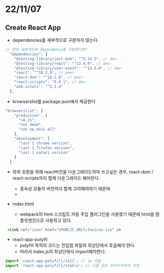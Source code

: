 # 22/11/07

## Create React App

- dependencies를 세부적으로 구분하지 않는다.

```jsx
// 만약 세부적으로 dependency를 구분한다면?
  "dependencies": {
    "@testing-library/jest-dom": "^5.16.5", // dev-
    "@testing-library/react": "^13.4.0", // dev-
    "@testing-library/user-event": "^13.5.0", // dev-
    "react": "^18.2.0", // peer-
    "react-dom": "^18.2.0", // peer-
    "react-scripts": "5.0.1", // dev-
    "web-vitals": "^2.1.4"
  },
```

- browserslist를 package.json에서 제공한다

```jsx
"browserslist": {
    "production": [
      ">0.2%",
      "not dead",
      "not op_mini all"
    ],
    "development": [
      "last 1 chrome version",
      "last 1 firefox version",
      "last 1 safari version"
    ]
  }
```

- 하위 호환을 위해 react버전을 다운그레이드하여 쓰고싶은 경우, react-dom / react-scripts까지 함께 다운그레이드 해야한다.
	- 종속성 모듈의 버전까지 함께 고려해야하기 때문에
	- 

- index.html
	- webpack의 html 스크립트 자동 주입 플러그인을 사용했기 때문에 html을 템플릿엔진으로 사용하고 있다.

```jsx
 <link rel="icon" href="%PUBLIC_URL%/favicon.ico" />
```

- react-app-polyfil
	- polyfill 목적의 코드는 진입점 파일의 최상단에서 호출해야 한다.
	- 따라서 index.js의 최상단에서 import해야한다.

```jsx
import 'react-app-polyfill/ie11'; // ie 지원
import 'react-app-polyfill/stable'; // 다른 모든 브라우저까지 지원
```


